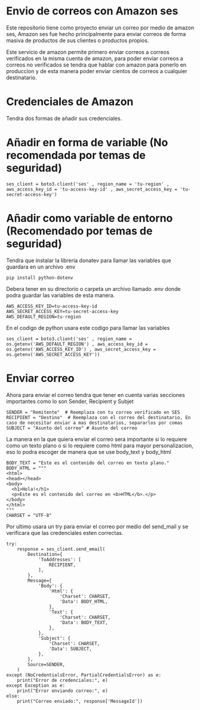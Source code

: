 # Envio de correos con Amazon ses
Este repositorio tiene como proyecto enviar un correo por medio de amazon ses, Amazon ses fue hecho principalmente para enviar correos de forma masiva de productos de sus clientes o productos propios.

Este servicio de amazon permite primero enviar correos a correos verificados en la misma cuenta de amazon, para poder enviar correos a correos no verificados se tendra que hablar con amazon para ponerlo en produccion y de esta manera poder enviar cientos de correos a cualquier destinatario.

# Credenciales de Amazon 
Tendra dos formas de añadir sus credenciales.
# Añadir en forma de variable (No recomendada por temas de seguridad)
```
ses_client = boto3.client('ses' , region_name = 'tu-region' , aws_access_key_id = 'tu-access-key-id' , aws_secret_access_key = 'tu-secret-access-key')
```
# Añadir como variable de entorno (Recomendado por temas de seguridad)
Tendra que instalar la libreria donatev para llamar las variables que guardara en un archivo .env
```
pip install python-dotenv
```
Debera tener en su directorio o carpeta un archivo llamado .env donde podra guardar las variables de esta manera.
```
AWS_ACCESS_KEY_ID=tu-access-key-id
AWS_SECRET_ACCESS_KEY=tu-secret-access-key
AWS_DEFAULT_REGION=tu-region
```
En el codigo de python usara este codigo para llamar las variables 
```
ses_client = boto3.client('ses' , region_name = os.getenv('AWS_DEFAULT_REGION') , aws_access_key_id = os.getenv('AWS_ACCESS_KEY_ID') , aws_secret_access_key = os.getenv('AWS_SECRET_ACCESS_KEY'))
```
# Enviar correo
Ahora para enviar el correo tendra que tener en cuenta varias secciones importantes como lo son Sender, Recipient y Subjet
```
SENDER = "Remitente"  # Reemplaza con tu correo verificado en SES
RECIPIENT = "Destino"  # Reemplaza con el correo del destinatario, En caso de necesitar enviar a mas destinatarios, separarlos por comas
SUBJECT = "Asunto del correo" # Asunto del correo
```
La manera en la que quiera enviar el correo sera importante si lo requiere como un texto plano o si lo requiere como html para mayor personalizacion, eso lo podra escoger de manera que se use body_text y body_html
```
BODY_TEXT = "Este es el contenido del correo en texto plano."
BODY_HTML = """
<html>
<head></head>
<body>
  <h1>Hola!</h1>
  <p>Este es el contenido del correo en <b>HTML</b>.</p>
</body>
</html>
"""
CHARSET = "UTF-8"
```
Por ultimo usara un try para enviar el correo por medio del send_mail y se verificara que las credenciales esten correctas.
```
try:
    response = ses_client.send_email(
        Destination={
            'ToAddresses': [
                RECIPIENT,
            ],
        },
        Message={
            'Body': {
                'Html': {
                    'Charset': CHARSET,
                    'Data': BODY_HTML,
                },
                'Text': {
                    'Charset': CHARSET,
                    'Data': BODY_TEXT,
                },
            },
            'Subject': {
                'Charset': CHARSET,
                'Data': SUBJECT,
            },
        },
        Source=SENDER,
    )
except (NoCredentialsError, PartialCredentialsError) as e:
    print("Error de credenciales:", e)
except Exception as e:
    print("Error enviando correo:", e)
else:
    print("Correo enviado:", response['MessageId'])


```









